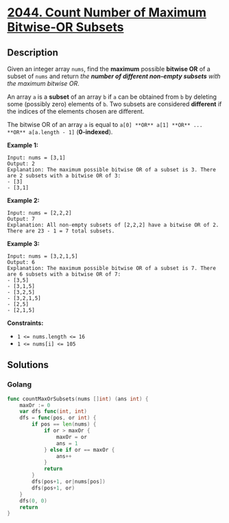# [2044. Count Number of Maximum Bitwise-OR Subsets](https://leetcode-cn.com/problems/count-number-of-maximum-bitwise-or-subsets/)



## Description


Given an integer array `nums`, find the **maximum** possible **bitwise OR** of a subset of `nums` and return *the **number of different non-empty subsets** with the maximum bitwise OR*.

An array `a` is a **subset** of an array `b` if `a` can be obtained from `b` by deleting some (possibly zero) elements of `b`. Two subsets are considered **different** if the indices of the elements chosen are different.

The bitwise OR of an array `a` is equal to `a[0] **OR** a[1] **OR** ... **OR** a[a.length - 1]` (**0-indexed**).

 

**Example 1:**

```
Input: nums = [3,1]
Output: 2
Explanation: The maximum possible bitwise OR of a subset is 3. There are 2 subsets with a bitwise OR of 3:
- [3]
- [3,1]
```

**Example 2:**

```
Input: nums = [2,2,2]
Output: 7
Explanation: All non-empty subsets of [2,2,2] have a bitwise OR of 2. There are 23 - 1 = 7 total subsets.
```

**Example 3:**

```
Input: nums = [3,2,1,5]
Output: 6
Explanation: The maximum possible bitwise OR of a subset is 7. There are 6 subsets with a bitwise OR of 7:
- [3,5]
- [3,1,5]
- [3,2,5]
- [3,2,1,5]
- [2,5]
- [2,1,5]
```

 

**Constraints:**

- `1 <= nums.length <= 16`
- `1 <= nums[i] <= 105`







## Solutions

<!-- tabs:start -->

### **Golang**

```go
func countMaxOrSubsets(nums []int) (ans int) {
    maxOr := 0
    var dfs func(int, int)
    dfs = func(pos, or int) {
        if pos == len(nums) {
            if or > maxOr {
                maxOr = or
                ans = 1
            } else if or == maxOr {
                ans++
            }
            return
        }
        dfs(pos+1, or|nums[pos])
        dfs(pos+1, or)
    }
    dfs(0, 0)
    return
}
```

<!-- tabs:end -->